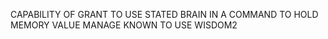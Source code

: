 CAPABILITY OF GRANT TO USE STATED BRAIN IN A COMMAND TO HOLD MEMORY VALUE MANAGE KNOWN TO USE WISDOM2
